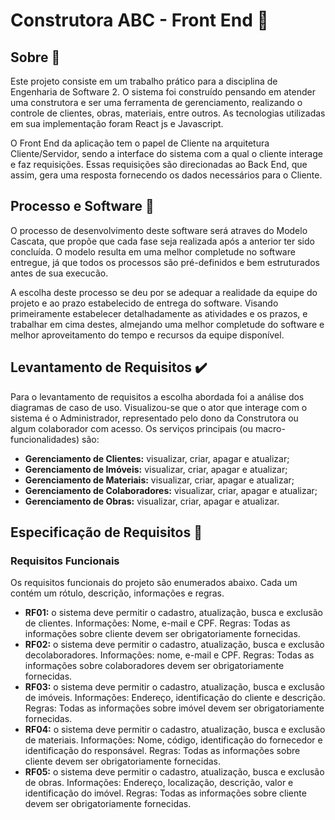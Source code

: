 # Construtora ABC - Front End 🚧


## Sobre 📝


Este projeto consiste em um trabalho prático para a disciplina de Engenharia de Software 2. O sistema foi construído pensando em atender uma construtora e ser uma ferramenta de gerenciamento, realizando o controle de clientes, obras, materiais, entre outros. As tecnologias utilizadas em sua implementação foram React js e Javascript.


O Front End da aplicação tem o papel de Cliente na arquitetura Cliente/Servidor, sendo a interface do sistema com a qual o cliente interage e faz requisições. Essas requisições são direcionadas ao Back End, que assim, gera uma resposta fornecendo os dados necessários para o Cliente.


## Processo e Software 🔨 
  O processo de desenvolvimento deste software será atraves do Modelo Cascata,  que propõe que cada fase seja realizada após a anterior ter sido concluída.  O modelo resulta em uma melhor completude no software entregue, já que todos os processos são pré-definidos e bem estruturados antes de sua execucão.
  
  A escolha deste processo se deu por se adequar a realidade da equipe do projeto e ao prazo estabelecido de entrega do software. Visando primeiramente estabelecer detalhadamente as atividades e os prazos, e trabalhar em cima destes, almejando uma melhor completude do software e melhor aproveitamento do tempo e recursos da equipe disponível.

## Levantamento de Requisitos ✔️ 
  Para o levantamento de requisitos a escolha abordada foi a análise dos diagramas de caso de uso. Visualizou-se que o ator que interage com o sistema é o Administrador, representado pelo dono da Construtora ou algum colaborador com acesso.  Os serviços principais (ou macro-funcionalidades) são:  
  * **Gerenciamento de Clientes:** visualizar, criar, apagar e atualizar;
  * **Gerenciamento de Imóveis:** visualizar, criar, apagar e atualizar;
  * **Gerenciamento de Materiais:** visualizar, criar, apagar e atualizar;
  * **Gerenciamento de Colaboradores:** visualizar, criar, apagar e atualizar;
  * **Gerenciamento de Obras:** visualizar, criar, apagar e atualizar.
  
  
## Especificação de Requisitos 📇
  ### Requisitos Funcionais
   Os requisitos funcionais do projeto são enumerados abaixo. Cada um contém um rótulo, descrição, informações e regras.
   * **RF01:** o sistema deve permitir o cadastro, atualização, busca e exclusão de clientes. Informações: Nome, e-mail e CPF. Regras: Todas as informações sobre cliente devem ser obrigatoriamente fornecidas.
   * **RF02:** o sistema deve permitir o cadastro, atualização, busca e exclusão decolaboradores. Informações: nome, e-mail e CPF. Regras: Todas as informações sobre colaboradores devem ser obrigatoriamente fornecidas.
   * **RF03:** o sistema deve permitir o cadastro, atualização, busca e exclusão de imóveis. Informações: Endereço, identificação do cliente e descrição. Regras:   Todas  as  informações  sobre  imóvel  devem  ser obrigatoriamente fornecidas.
   * **RF04:** o sistema deve permitir o cadastro, atualização, busca e exclusão de materiais. Informações:  Nome, código, identificação do fornecedor e  identificação do responsável. Regras: Todas  as  informações sobre cliente devem ser obrigatoriamente fornecidas.
   * **RF05:** o sistema deve permitir o cadastro, atualização, busca e exclusão de obras. Informações: Endereço, localização, descrição, valor e identificação do imóvel. Regras: Todas as informações sobre cliente devem ser obrigatoriamente fornecidas.


 
